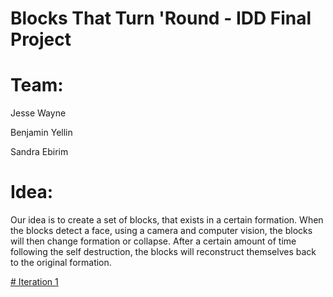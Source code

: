 # Blocks That Turn 'Round - IDD Final Project

# Team:

Jesse Wayne 

Benjamin Yellin

Sandra Ebirim


# Idea: 

Our idea is to create a set of blocks, that exists in a certain formation. When the blocks detect a face, using a camera and computer vision, the blocks will then change formation or collapse. After a certain amount of time following the self destruction, the blocks will reconstruct themselves back to the original formation. 




[# Iteration 1](https://github.com/ziggydale45/final_project)
